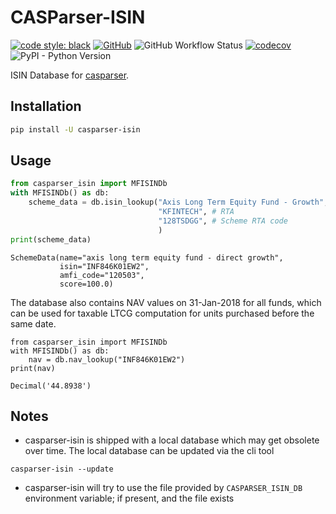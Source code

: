# CASParser-ISIN

[![code style: black](https://img.shields.io/badge/code%20style-black-000000.svg)](https://github.com/psf/black)
[![GitHub](https://img.shields.io/github/license/codereverser/casparser)](https://github.com/codereverser/casparser/blob/main/LICENSE)
![GitHub Workflow Status](https://img.shields.io/github/actions/workflow/status/codereverser/casparser-isin/run-pytest.yml?branch=main)
[![codecov](https://codecov.io/gh/codereverser/casparser-isin/branch/main/graph/badge.svg?token=MQ8ZEVTG1B)](https://codecov.io/gh/codereverser/casparser-isin)
![PyPI - Python Version](https://img.shields.io/pypi/pyversions/casparser-isin)

ISIN Database for [casparser](https://github.com/codereverser/casparser).

## Installation
```bash
pip install -U casparser-isin
```

## Usage


```python
from casparser_isin import MFISINDb
with MFISINDb() as db:
    scheme_data = db.isin_lookup("Axis Long Term Equity Fund - Growth",  # scheme name
                                 "KFINTECH", # RTA
                                 "128TSDGG", # Scheme RTA code
                                 )
print(scheme_data)
```
```
SchemeData(name="axis long term equity fund - direct growth",
           isin="INF846K01EW2",
           amfi_code="120503",
           score=100.0)
```

The database also contains NAV values on 31-Jan-2018 for all funds, which can be used for
taxable LTCG computation for units purchased before the same date.

```
from casparser_isin import MFISINDb
with MFISINDb() as db:
    nav = db.nav_lookup("INF846K01EW2")
print(nav)
```
```
Decimal('44.8938')
```


## Notes

- casparser-isin is shipped with a local database which may get obsolete over time. The local
database can be updated via the cli tool

```shell
casparser-isin --update
```

- casparser-isin will try to use the file provided by `CASPARSER_ISIN_DB` environment variable; if present, and the file exists
